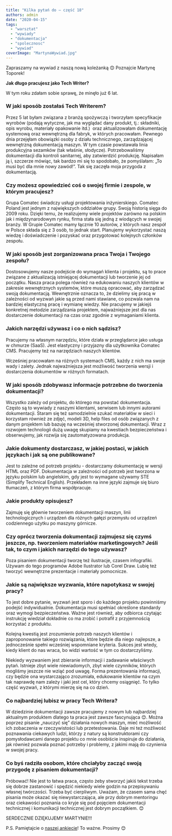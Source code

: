 ```yaml
---
title: "Kilka pytań do – część 18"
authors: admin
date: "2020-04-15"
tags:
  - "warsztat"
  - "wywiady"
  - "dokumentacja"
  - "spolecznosc"
  - "wywiad"
coverImage: "MartynaWywiad.jpg"
---
```


Zapraszamy na wywiad z naszą nową koleżanką 😊 Poznajcie Martynę Toporek!

<!--truncate-->

**Jak długo pracujesz jako Tech Writer?**

W tym roku zdałam sobie sprawę, że minęło już 6 lat.

### W jaki sposób zostałaś Tech Writerem?

Przez 5 lat byłam związana z branżą spożywczą i tworzyłam specyfikacje wyrobów
(podają wytyczne, jak ma wyglądać dany produkt, tj.: składniki, opis wyrobu,
materiały opakowanie itd.)  oraz aktualizowałam dokumentację systemową oraz
wewnętrzną dla fabryk, w których pracowałam. Pewnego dnia przejęłam obowiązki
osoby z działu technicznego, zarządzającej wewnętrzną dokumentacją maszyn. W tym
czasie powstawała linia produkcyjna sezamków (tak właśnie, słodycze).
Potrzebowaliśmy dokumentacji dla kontroli sanitarnej, aby zatwierdzić produkcję.
Napisałam ją i, szczerze mówiąc, tak bardzo mi się to spodobało, że pomyślałam:
„To musi być dla mnie nowy zawód!”. Tak się zaczęła moja przygoda z
dokumentacją.

### Czy możesz opowiedzieć coś o swojej firmie i zespole, w którym pracujesz?

Grupa Comatec świadczy usługi projektowania inżynierskiego. Comatec Poland jest
jednym z największych oddziałów grupy. Swoją historią sięga do 2009 roku. Dzięki
temu, że realizujemy wiele projektów zarówno na polskim jak i międzynarodowym
rynku, firma stała się jedną z wiodących w swojej branży. W Grupie Comatec mamy
łącznie 10 autorów, z których nasz zespół w Polsce składa się z 3 osób, to
jednak start. Planujemy wykorzystać naszą wiedzę i doświadczenie i pozyskać oraz
przygotować kolejnych członków zespołu.

### W jaki sposób jest zorganizowana praca Twoja i Twojego zespołu?

Dostosowujemy nasze podejście do wymagań klienta i projektu, są to prace
związane z aktualizacją istniejącej dokumentacji lub tworzenie jej od początku.
Nasza praca polega również na edukowaniu naszych klientów w zakresie
wewnętrznych systemów, które muszą opracować, aby zarządzać swoją dokumentacją.
Wewnętrznie oznacza to, że dzielimy się pracą w zależności od wyzwań jakie są
przed nami stawiane, co pozwala nam na bardziej elastyczną pracę i wymianę
wiedzy. Nie pracujemy w jakiejś konkretnej metodzie zarządzania projektem,
najważniejsze jest dla nas dostarczenie dokumentacji na czas oraz zgodnie z
wymaganiami klienta.

### Jakich narzędzi używasz i co o nich sądzisz?

Pracujemy na własnym narzędziu, które działa w przeglądarce jako usługa w
chmurze (SaaS). Jest elastyczny i przyjazny dla użytkownika Comatec CMS.
Pracujemy też na narzędziach naszych klientów.

Wcześniej pracowałam na różnych systemach CMS, każdy z nich ma swoje wady i
zalety. Jednak najważniejsza jest możliwość tworzenia wersji i dostarczenia
dokumentów w różnych formatach.

### W jaki sposób zdobywasz informacje potrzebne do tworzenia dokumentacji?

Wszystko zależy od projektu, do którego ma powstać dokumentacja. Często są to
wywiady z naszymi klientami, serwisem lub innymi autorami dokumentacji. Staram
się też samodzielnie szukać materiałów w sieci i korzystam również ze zdjęć,
modeli 3D, help files od osób związanych z danym projektem lub bazuję na
wcześniej stworzonej dokumentacji. Wraz z rozwojem technologii dużą uwagę
skupiamy na kwestiach bezpieczeństwa i obserwujemy, jak rozwija się
zautomatyzowana produkcja.

### Jakie dokumenty dostarczasz, w jakiej postaci, w jakich językach i jak są one publikowane?

Jest to zależne od potrzeb projektu - dostarczamy dokumentację w wersji HTML
oraz PDF. Dokumentacja w zależności od potrzeb jest tworzona w języku polskim
lub angielskim, gdy jest to wymagane używamy STE (Simplify Technical English).
Przekładem na inne języki zajmuje się biuro tłumaczeń, z którym firma
współpracuje.

### Jakie produkty opisujesz?

Zajmuję się głównie tworzeniem dokumentacji maszyn, linii technologicznych i
urządzeń dla różnych gałęzi przemysłu od urządzeń codziennego użytku po maszyny
górnicze.

### Czy oprócz tworzenia dokumentacji zajmujesz się czymś jeszcze, np. tworzeniem materiałów marketingowych? Jeśli tak, to czym i jakich narzędzi do tego używasz?

Poza pisaniem dokumentacji tworzę też ilustracje, czasem infografiki. Używam do
tego programów Adobe Ilustrator lub Corel Draw. Lubię też tworzyć wewnętrzne
prezentacje i materiały pomocnicze.

### Jakie są największe wyzwania, które napotykasz w swojej pracy?

To jest dobre pytanie, wyzwań jest sporo i do każdego projektu powinniśmy
podejść indywidualnie. Dokumentacja musi spełniać określone standardy oraz
wymogi bezpieczeństwa. Ważne jest również, aby odbiorca czytając instrukcję
wiedział dokładnie co ma zrobić i potrafił z przyjemnością korzystać z produktu.

Kolejną kwestią jest zrozumienie potrzeb naszych klientów i zaproponowanie
takiego rozwiązania, które będzie dla niego najlepsze, a jednocześnie spełni
wcześniej wspomniane kryteria. Sukces jest wtedy, kiedy klient do nas wraca, bo
widzi wartość w tym co dostarczyliśmy.

Niekiedy wyzwaniem jest zbieranie informacji i zadawanie właściwych pytań.
Istnieje zbyt wiele niewiadomych, zbyt wiele czynników, których mogliśmy jeszcze
nie wziąć pod uwagę. Forma prezentowania informacji, czy będzie ona
wystarczająco zrozumiała, edukowanie klientów na czym tak naprawdę nam zależy i
jaki jest cel, który chcemy osiągnięć. To tylko część wyzwań, z którymi mierzę
się na co dzień.

### Co najbardziej lubisz w pracy Tech Writera?

W dziedzinie dokumentacji zawsze pracujemy z nowym lub najbardziej aktualnym
produktem dlatego ta praca jest zawsze fascynująca 😊. Można poprzez pisanie
„nauczyć się” działania nowych maszyn, mieć możliwość ich zobaczenia w
rzeczywistości lub przetestowania. Daje mi też możliwość poznawania ciekawych
ludzi, którzy z natury są konstruktorami czy pomysłodawcami danego projektu co
mnie osobiście inspiruje do działania, jak również pozwala poznać potrzeby i
problemy, z jakimi mają do czynienia w swojej pracy.

### Co byś radziła osobom, które chciałyby zacząć swoją przygodę z pisaniem dokumentacji?

Próbować! Nie jest to łatwa praca, często żeby stworzyć jakiś tekst trzeba się
dobrze zastanowić i spędzić niekiedy wiele godzin na przepisywaniu własnej
twórczości. Trzeba być cierpliwym. Uważam, że czasem sama chęć pisania może
okazać się niewystarczająca, ale przy dobrym mentoringu oraz ciekawości poznania
co kryje się pod pojęciem dokumentacji technicznej i komunikacji technicznej
jest dobrym początkiem. 😊

SERDECZNIE DZIĘKUJEMY MARTYNIE!!!

P.S. Pamiętajcie o
[naszej ankiecie](https://docs.google.com/forms/d/e/1FAIpQLSehWlQ0DA4HAtR-VN3PD-y16_Cohzyispu_-zAFf7hlzQxcUg/viewform)!
To ważne. Prosimy 😊
